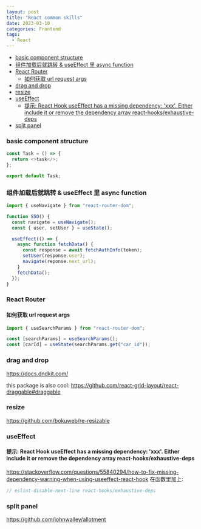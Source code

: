 ```yaml
---
layout: post
title: "React common skills"
date: 2023-03-10
categories: Frontend
tags:
  - React
---
```


- [basic component structure](#basic-component-structure)
- [组件加载后就跳转 \& useEffect 里 async function](#组件加载后就跳转--useeffect-里-async-function)
- [React Router](#react-router)
  - [如何获取 url request args](#如何获取-url-request-args)
- [drag and drop](#drag-and-drop)
- [resize](#resize)
- [useEffect](#useeffect)
  - [提示: React Hook useEffect has a missing dependency: 'xxx'. Either include it or remove the dependency array react-hooks/exhaustive-deps](#提示-react-hook-useeffect-has-a-missing-dependency-xxx-either-include-it-or-remove-the-dependency-array-react-hooksexhaustive-deps)
- [split panel](#split-panel)

### basic component structure

```js
const Task = () => {
  return <>task</>;
};

export default Task;
```

### 组件加载后就跳转 & useEffect 里 async function

```js
import { useNavigate } from "react-router-dom";

function SSO() {
  const navigate = useNavigate();
  const { user, setUser } = useState();

  useEffect(() => {
    async function fetchData() {
      const response = await fetchAuthInfo(token);
      setUser(response.user);
      navigate(reponse.next_url);
    }
    fetchData();
  });
}
```

### React Router

#### 如何获取 url request args

```js
import { useSearchParams } from "react-router-dom";

const [searchParams] = useSearchParams();
const [carId] = useState(searchParams.get("car_id"));
```

### drag and drop

<https://docs.dndkit.com/>

this package is also cool: <https://github.com/react-grid-layout/react-draggable#draggable>

### resize

<https://github.com/bokuweb/re-resizable>

### useEffect

#### 提示: React Hook useEffect has a missing dependency: 'xxx'. Either include it or remove the dependency array react-hooks/exhaustive-deps

<https://stackoverflow.com/questions/55840294/how-to-fix-missing-dependency-warning-when-using-useeffect-react-hook>
在函数里加上:

```js
// eslint-disable-next-line react-hooks/exhaustive-deps
```

### split panel

<https://github.com/johnwalley/allotment>
